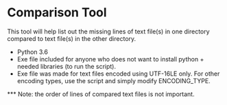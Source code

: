 # Comparison Tool
This tool will help list out the missing lines of text file(s) in one directory compared to text file(s) in the other directory.
- Python 3.6
- Exe file included for anyone who does not want to install python + needed libraries (to run the script).
- Exe file was made for text files encoded using UTF-16LE only. For other encoding types, use the script and simply modify ENCODING_TYPE.

*** Note: the order of lines of compared text files is not important.
